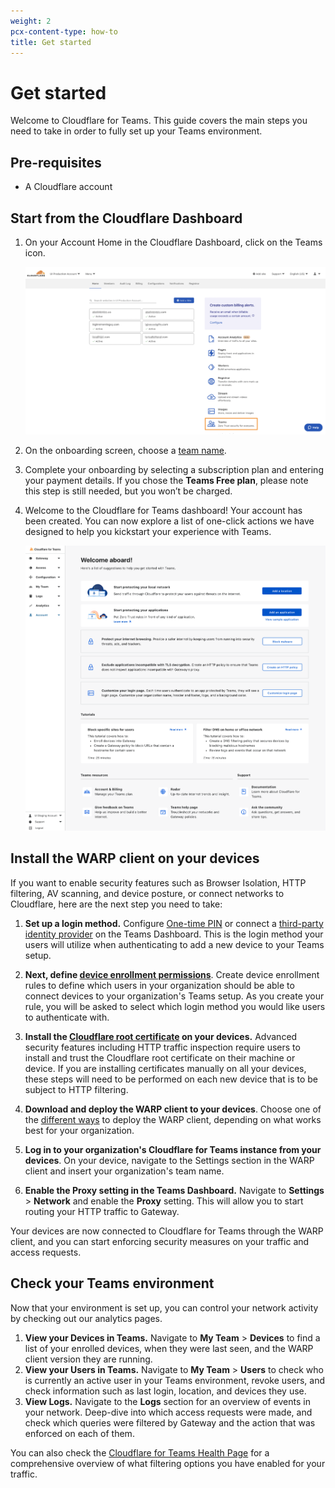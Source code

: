 ```yaml
---
weight: 2
pcx-content-type: how-to
title: Get started
---
```


# Get started

Welcome to Cloudflare for Teams. This guide covers the main steps you need to take in order to fully set up your Teams environment.

## Pre-requisites

- A Cloudflare account

## Start from the Cloudflare Dashboard

1.  On your Account Home in the Cloudflare Dashboard, click on the Teams icon.

    ![Cloudflare Dashboard Account Home](../static/documentation/quickstart/cloudflare-dashboard.png)

2.  On the onboarding screen, choose a [team name](/cloudflare-one/glossary/#team-name).

3.  Complete your onboarding by selecting a subscription plan and entering your payment details. If you chose the **Teams Free plan**, please note this step is still needed, but you won’t be charged.

4.  Welcome to the Cloudflare for Teams dashboard! Your account has been created. You can now explore a list of one-click actions we have designed to help you kickstart your experience with Teams.

    ![Cloudflare for Teams Dashboard Home](../static/documentation/quickstart/quickstart.png)

## Install the WARP client on your devices

If you want to enable security features such as Browser Isolation, HTTP filtering, AV scanning, and device posture, or connect networks to Cloudflare, here are the next step you need to take:

1.  **Set up a login method.** Configure [One-time PIN](/cloudflare-one/identity/one-time-pin/) or connect a [third-party identity provider](/cloudflare-one/identity/idp-integration/) on the Teams Dashboard. This is the login method your users will utilize when authenticating to add a new device to your Teams setup.

2.  **Next, define [device enrollment permissions](/cloudflare-one/connections/connect-devices/warp/warp-settings/#device-enrollment-permissions)**. Create device enrollment rules to define which users in your organization should be able to connect devices to your organization's Teams setup. As you create your rule, you will be asked to select which login method you would like users to authenticate with.

3.  **Install the [Cloudflare root certificate](/cloudflare-one/connections/connect-devices/warp/install-cloudflare-cert/) on your devices.** Advanced security features including HTTP traffic inspection require users to install and trust the Cloudflare root certificate on their machine or device. If you are installing certificates manually on all your devices, these steps will need to be performed on each new device that is to be subject to HTTP filtering.

4.  **Download and deploy the WARP client to your devices**. Choose one of the [different ways](/cloudflare-one/connections/connect-devices/warp/deployment/) to deploy the WARP client, depending on what works best for your organization.

5.  **Log in to your organization's Cloudflare for Teams instance from your devices**. On your device, navigate to the Settings section in the WARP client and insert your organization's team name.

6.  **Enable the Proxy setting in the Teams Dashboard.** Navigate to **Settings** > **Network** and enable the **Proxy** setting. This will allow you to start routing your HTTP traffic to Gateway.

Your devices are now connected to Cloudflare for Teams through the WARP client, and you can start enforcing security measures on your traffic and access requests.

## Check your Teams environment

Now that your environment is set up, you can control your network activity by checking out our analytics pages.

1.  **View your Devices in Teams.** Navigate to **My Team** > **Devices** to find a list of your enrolled devices, when they were last seen, and the WARP client version they are running.
2.  **View your Users in Teams.** Navigate to **My Team** > **Users** to check who is currently an active user in your Teams environment, revoke users, and check information such as last login, location, and devices they use.
3.  **View Logs.** Navigate to the **Logs** section for an overview of events in your network. Deep-dive into which access requests were made, and check which queries were filtered by Gateway and the action that was enforced on each of them.

You can also check the [Cloudflare for Teams Health Page](https://help.teams.cloudflare.com/) for a comprehensive overview of what filtering options you have enabled for your traffic.

